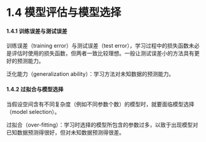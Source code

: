# 1.4 模型评估与模型选择

#### 1.4.1 训练误差与测试误差

训练误差（training error）与测试误差（test error），学习过程中的损失函数未必是评估时使用的损失函数，但两者一致比较理想。一般让测试误差小的方法具有更好的预测能力。

泛化能力（generalization ability）：学习方法对未知数据的预测能力。

#### 1.4.2 过拟合与模型选择

当假设空间含有不同复杂度（例如不同参数个数）的模型时，就要面临模型选择（model selection）。

过拟合（over-fitting）：学习时选择的模型所包含的参数过多，以致于出现模型对已知数据预测得很好，但对未知数据预测得很差。

